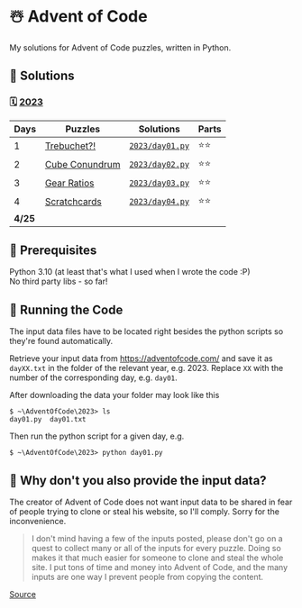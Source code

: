 # ☃️ Advent of Code

My solutions for Advent of Code puzzles, written in Python.

## 🎉 Solutions

### 🗓️ [2023](https://adventofcode.com/2023)

| Days     | Puzzles                                               | Solutions                               | Parts    |
| -------- | ----------------------------------------------------- | --------------------------------------- | -------- |
| 1        | [Trebuchet?!](https://adventofcode.com/2023/day/1)    | [`2023/day01.py`](/2023/day01.py)       | ⭐⭐     |
| 2        | [Cube Conundrum](https://adventofcode.com/2023/day/2) | [`2023/day02.py`](/2023/day02.py)       | ⭐⭐     |
| 3        | [Gear Ratios](https://adventofcode.com/2023/day/3)    | [`2023/day03.py`](/2023/day03.py)       | ⭐⭐     |
| 4        | [Scratchcards](https://adventofcode.com/2023/day/4)   | [`2023/day04.py`](/2023/day04.py)       | ⭐⭐     |
| **4/25** |    

## 🧩 Prerequisites

Python 3.10 (at least that's what I used when I wrote the code :P)    
No third party libs - so far!

## 🏃 Running the Code

The input data files have to be located right besides the python scripts so they're found automatically.

Retrieve your input data from https://adventofcode.com/ and save it as `dayXX.txt` in the folder of the relevant year, e.g. 2023. Replace `XX` with the number of the corresponding day, e.g. `day01`.

After downloading the data your folder may look like this

```
$ ~\AdventOfCode\2023> ls
day01.py  day01.txt
```

Then run the python script for a given day, e.g.

```
$ ~\AdventOfCode\2023> python day01.py
```

## 💭 Why don't you also provide the input data?

The creator of Advent of Code does not want input data to be shared in fear of people trying to clone or steal his website, so I'll comply. Sorry for the inconvenience.

> I don't mind having a few of the inputs posted, please don't go on a quest to collect many or all of the inputs for every puzzle. Doing so makes it that much easier for someone to clone and steal the whole site. I put tons of time and money into Advent of Code, and the many inputs are one way I prevent people from copying the content.

[Source](https://www.reddit.com/r/adventofcode/comments/7lesj5/is_it_kosher_to_share_puzzle_inputs_and_answers/drlt9am/)

